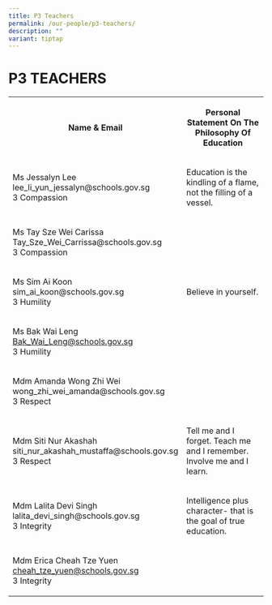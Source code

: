```yaml
---
title: P3 Teachers
permalink: /our-people/p3-teachers/
description: ""
variant: tiptap
---
```

<h1><strong>P3 TEACHERS</strong></h1>
<table style="minWidth: 50px">
<colgroup>
<col>
<col>
</colgroup>
<tbody>
<tr>
<th rowspan="1" colspan="1">
<p>Name &amp; Email</p>
</th>
<th rowspan="1" colspan="1">
<p>Personal Statement On The Philosophy Of Education</p>
</th>
</tr>
<tr>
<td rowspan="1" colspan="1">
<p>Ms Jessalyn Lee
<br><a rel="noopener noreferrer nofollow" target="_blank">lee_li_yun_jessalyn@schools.gov.sg</a>
<br>3 Compassion</p>
</td>
<td rowspan="1" colspan="1">
<p>Education is the kindling of a flame, not the filling of a vessel.</p>
</td>
</tr>
<tr>
<td rowspan="1" colspan="1">
<p>Ms Tay Sze Wei Carissa
<br><a rel="noopener noreferrer nofollow" target="_blank">Tay_Sze_Wei_Carrissa@schools.gov.sg</a>
<br>3 Compassion</p>
</td>
<td rowspan="1" colspan="1">
<p></p>
</td>
</tr>
<tr>
<td rowspan="1" colspan="1">
<p>Ms Sim Ai Koon
<br><a rel="noopener noreferrer nofollow" target="_blank">sim_ai_koon@schools.gov.sg</a>
<br>3 Humility</p>
</td>
<td rowspan="1" colspan="1">
<p>Believe in yourself.</p>
</td>
</tr>
<tr>
<td rowspan="1" colspan="1">
<p>Ms Bak Wai Leng
<br><a href="mailto:Bak_Wai_Leng@schools.gov.sg" rel="noopener noreferrer nofollow" target="_blank">Bak_Wai_Leng@schools.gov.sg</a>
<br>3 Humility</p>
</td>
<td rowspan="1" colspan="1">
<p></p>
</td>
</tr>
<tr>
<td rowspan="1" colspan="1">
<p>Mdm Amanda Wong Zhi Wei
<br><a rel="noopener noreferrer nofollow" target="_blank">wong_zhi_wei_amanda@schools.gov.sg</a>
<br>3 Respect</p>
</td>
<td rowspan="1" colspan="1">
<p></p>
</td>
</tr>
<tr>
<td rowspan="1" colspan="1">
<p>Mdm Siti Nur Akashah
<br><a rel="noopener noreferrer nofollow" target="_blank">siti_nur_akashah_mustaffa@schools.gov.sg</a>
<br>3 Respect</p>
</td>
<td rowspan="1" colspan="1">
<p>Tell me and I forget. Teach me and I remember. Involve me and I learn.</p>
</td>
</tr>
<tr>
<td rowspan="1" colspan="1">
<p>Mdm Lalita Devi Singh
<br><a rel="noopener noreferrer nofollow" target="_blank">lalita_devi_singh@schools.gov.sg</a>
<br>3 Integrity</p>
</td>
<td rowspan="1" colspan="1">
<p>Intelligence plus character- that is the goal of true education.</p>
</td>
</tr>
<tr>
<td rowspan="1" colspan="1">
<p>Mdm Erica Cheah Tze Yuen
<br><a href="mailto:cheah_tze_yuen@schools.gov.sg" rel="noopener noreferrer nofollow" target="_blank">cheah_tze_yuen@schools.gov.sg</a>
<br>3 Integrity</p>
</td>
<td rowspan="1" colspan="1">
<p></p>
</td>
</tr>
</tbody>
</table>
<p></p>